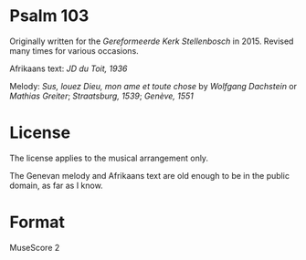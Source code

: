 # Psalm 103

Originally written for the *Gereformeerde Kerk Stellenbosch* in 2015.
Revised many times for various occasions.

Afrikaans text: *JD du Toit, 1936*

Melody: *Sus, louez Dieu, mon ame et toute chose* by *Wolfgang Dachstein* or *Mathias Greiter*; *Straatsburg, 1539*; *Genève, 1551*

# License

The license applies to the musical arrangement only.

The Genevan melody and Afrikaans text are old enough to be in the public domain, as far as I know.

# Format

MuseScore 2
